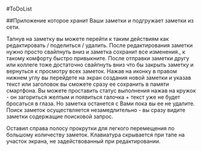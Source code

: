 #ToDoList

##Приложение которое хранит Ваши заметки и подгружает заметки из сети.

Тапнув на заметку вы можете перейти к таким действиям как редактировать / поделиться / удалить.
После редактирования заметки нужно просто свайпнуть вниз и заметка сохранит все изменения., к такому комфорту быстро привыкнитe.
После отправки заметки другу или коллеге тоже достаточно свайпнуть вниз что бы закрыть заметку и вернуться к просмотру всех заметок.
Нажав на иконку в правом нижнем углу вы перейдете на экран создания новой заметки и указав текст или заголовок вы сможете сразу ее сохранить в памяти смартфона.
Вы можете проставить статус выполнения нажав на кружок - он загориться желтым и появиться галочка + текст уже не будет бросаться в глаза. 
Но заметка останется с Вами пока вы ее не удалите.
Поиск заметок осуществляется незамедлительно - вы сразу видите заметки содержащие поисковой запрос.

Оставил справа полосу прокрутки для легкого перемещения по большому количеству заметок.
Клавиатура скрывается при тапе на участок экрана, не задействованный при редактировании.
